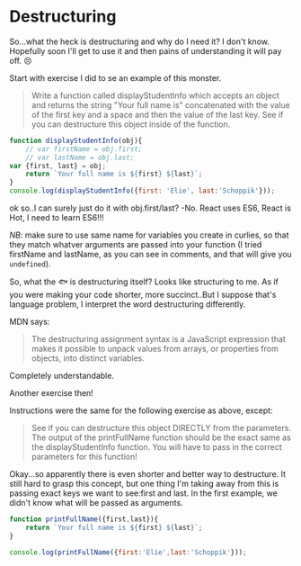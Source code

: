 # Destructuring

So...what the heck is destructuring and why do I need it? I don't know. Hopefully soon I'll get to use it and then pains of understanding it will pay off. :persevere:

Start with exercise I did to se an example of this monster.

 
>Write a function called displayStudentInfo which accepts an object and returns the string "Your full name is"
 concatenated with the value of the first key and a space and then the value of the last key. 
 See if you can destructure this object inside of the function.

```javascript
function displayStudentInfo(obj){
    // var firstName = obj.first;
    // var lastName = obj.last;
var {first, last} = obj;
    return `Your full name is ${first} ${last}`;
}
console.log(displayStudentInfo({first: 'Elie', last:'Schoppik'}));
```
ok so..I can surely just do it with obj.first/last? -No. React uses ES6, React is Hot, I need to learn ES6!!!

*NB*: make sure to use same name for variables you create in curlies, so that they match whatver arguments are passed into your function (I tried firstName and lastName, as you can see in comments, and that will give you ```undefined```).

So, what the :fish: is destructuring itself? Looks like structuring to me. As if you were making your code shorter, more succinct..But I suppose that's language problem, I interpret the word destructuring differently.

MDN says:
> The destructuring assignment syntax is a JavaScript expression that makes it possible to unpack values from arrays, or properties from objects, into distinct variables.

Completely understandable.

Another exercise then!

Instructions were the same for the following exercise as above, except: 
> See if you can destructure this object DIRECTLY from the parameters. The output of the printFullName 
function should be the exact same as the displayStudentInfo function. You will have to pass in the correct parameters for this function!

Okay...so apparently there is even shorter and better way to destructure. It still hard to grasp this concept, but one thing I'm taking away from this is passing exact keys we want to see:first and last. In the first example, we didn't know what will be passed as arguments.
```javascript
function printFullName({first,last}){
    return `Your full name is ${first} ${last}`;
}

console.log(printFullName({first:'Elie',last:'Schoppik'}));
```